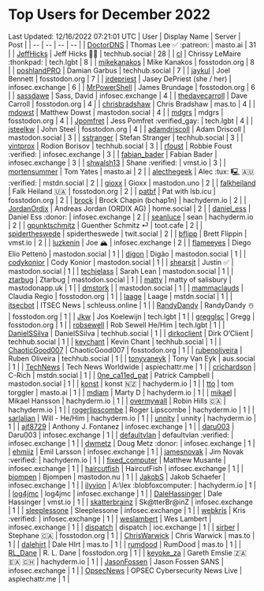 # Top Users for December 2022
Last Updated: 12/16/2022 07:21:01 UTC
| User | Display Name | Server | Post |
| -- | -- | -- | -- |
| [DoctorDNS](https://masto.ai/@DoctorDNS) | Thomas Lee ✅ :patreon: | masto.ai | 31 |
| [JeffHicks](https://techhub.social/@JeffHicks) | Jeff Hicks 🐶🎼 | techhub.social | 28 |
| [cl](https://tech.lgbt/@cl) | Chrissy LeMaire :thonkpad: | tech.lgbt | 8 |
| [mikekanakos](https://fosstodon.org/@mikekanakos) | Mike Kanakos | fosstodon.org | 8 |
| [poshlandPRO](https://techhub.social/@poshlandPRO) | Damian Garbus | techhub.social | 7 |
| [jaykul](https://fosstodon.org/@jaykul) | Joel Bennett | fosstodon.org | 7 |
| [jrdepriest](https://infosec.exchange/@jrdepriest) | Jasey DePriest (she / her) | infosec.exchange | 6 |
| [MrPowerShell](https://fosstodon.org/@MrPowerShell) | James Brundage | fosstodon.org | 6 |
| [sassdawe](https://infosec.exchange/@sassdawe) | Sass, David | infosec.exchange | 4 |
| [thedavecarroll](https://fosstodon.org/@thedavecarroll) | Dave Carroll | fosstodon.org | 4 |
| [chrisbradshaw](https://mas.to/@chrisbradshaw) | Chris Bradshaw | mas.to | 4 |
| [mdowst](https://mastodon.social/@mdowst) | Matthew Dowst | mastodon.social | 4 |
| [mdgrs](https://fosstodon.org/@mdgrs) | mdgrs | fosstodon.org | 4 |
| [Jpomfret](https://tech.lgbt/@Jpomfret) | Jess Pomfret :verified_gay: | tech.lgbt | 4 |
| [jsteelkw](https://fosstodon.org/@jsteelkw) | John Steel | fosstodon.org | 4 |
| [adamdriscoll](https://mastodon.social/@adamdriscoll) | Adam Driscoll | mastodon.social | 3 |
| [sstranger](https://techhub.social/@sstranger) | Stefan Stranger | techhub.social | 3 |
| [vintprox](https://techhub.social/@vintprox) | Rodion Borisov | techhub.social | 3 |
| [rfoust](https://infosec.exchange/@rfoust) | Robbie Foust :verified: | infosec.exchange | 3 |
| [fabian_bader](https://infosec.exchange/@fabian_bader) | Fabian Bader | infosec.exchange | 3 |
| [shwalsh13](https://vmst.io/@shwalsh13) | Shane :verified: | vmst.io | 3 |
| [mortensummer](https://masto.ai/@mortensummer) | Tom Yates | masto.ai | 2 |
| [alecthegeek](https://mstdn.social/@alecthegeek) | Alec :tux: 🖳 🇦🇺 :verified: | mstdn.social | 2 |
| [gioxx](https://mastodon.uno/@gioxx) | Gioxx | mastodon.uno | 2 |
| [falkheiland](https://fosstodon.org/@falkheiland) | Falk Heiland 🇺🇦 | fosstodon.org | 2 |
| [patbf](https://fosstodon.org/@patbf) | Pat with lsb.icu | fosstodon.org | 2 |
| [brock](https://hachyderm.io/@brock) | Brock Chapin (bchap1n) | hachyderm.io | 2 |
| [JordanOrdix](https://home.social/@JordanOrdix) | Andreas Jordan (ORDIX AG) | home.social | 2 |
| [daniel_ess](https://infosec.exchange/@daniel_ess) | Daniel Ess :donor: | infosec.exchange | 2 |
| [seanluce](https://hachyderm.io/@seanluce) | sean | hachyderm.io | 2 |
| [gpunktschmitz](https://toot.cafe/@gpunktschmitz) | Guenther Schmitz ⏎ | toot.cafe | 2 |
| [spidertheswede](https://twit.social/@spidertheswede) | spidertheswede | twit.social | 2 |
| [bflipp](https://vmst.io/@bflipp) | Brett Flippin | vmst.io | 2 |
| [luzkenin](https://infosec.exchange/@luzkenin) | Joe 🏔️ | infosec.exchange | 2 |
| [flameeyes](https://mastodon.social/@flameeyes) | Diego Elio Pettenò | mastodon.social | 1 |
| [digon](https://mastodon.social/@digon) | Digão | mastodon.social | 1 |
| [codykonior](https://mastodon.social/@codykonior) | Cody Konior | mastodon.social | 1 |
| [shearsjt](https://mastodon.social/@shearsjt) | Justin ✅ | mastodon.social | 1 |
| [techielass](https://mastodon.social/@techielass) | Sarah Lean | mastodon.social | 1 |
| [ztarbug](https://mastodon.social/@ztarbug) | Ztarbug | mastodon.social | 1 |
| [matty](https://mastodonapp.uk/@matty) | matty of salisbury | mastodonapp.uk | 1 |
| [dmstork](https://mastodon.social/@dmstork) |  | mastodon.social | 1 |
| [mammaclauds](https://fosstodon.org/@mammaclauds) | Claudia Regio | fosstodon.org | 1 |
| [laage](https://mstdn.social/@laage) | Laage | mstdn.social | 1 |
| [itsecbot](https://schleuss.online/@itsecbot) | ITSEC News | schleuss.online | 1 |
| [RandyDandy](https://fosstodon.org/@RandyDandy) | RandyDandy ☃️ | fosstodon.org | 1 |
| [Jkw](https://tech.lgbt/@Jkw) | Jos Koelewijn | tech.lgbt | 1 |
| [gregglsc](https://fosstodon.org/@gregglsc) | Gregg | fosstodon.org | 1 |
| [robsewell](https://tech.lgbt/@robsewell) | Rob Sewell He/Him | tech.lgbt | 1 |
| [DanielSSilva](https://techhub.social/@DanielSSilva) | DanielSSilva | techhub.social | 1 |
| [dirkoclient](https://techhub.social/@dirkoclient) | Dirk O‘Client | techhub.social | 1 |
| [kevchant](https://techhub.social/@kevchant) | Kevin Chant | techhub.social | 1 |
| [ChaoticGood007](https://fosstodon.org/@ChaoticGood007) | ChaoticGood007 | fosstodon.org | 1 |
| [rubenoliveira](https://techhub.social/@rubenoliveira) | Ruben Oliveira | techhub.social | 1 |
| [tonyvaneyk](https://aus.social/@tonyvaneyk) | Tony Van Eyk | aus.social | 1 |
| [TechNews](https://aspiechattr.me/@TechNews) | Tech News Worldwide | aspiechattr.me | 1 |
| [crichardson](https://mstdn.social/@crichardson) | C-Rich | mstdn.social | 1 |
| [0ne_ca11ed_pat](https://mastodon.social/@0ne_ca11ed_pat) | Patrick Campbell | mastodon.social | 1 |
| [konst](https://hachyderm.io/@konst) | konst 🇳🇿 | hachyderm.io | 1 |
| [tto](https://masto.ai/@tto) | tom torggler | masto.ai | 1 |
| [mdiam](https://hachyderm.io/@mdiam) | Marty D | hachyderm.io | 1 |
| [mikael](https://hachyderm.io/@mikael) | Mikael Hansson | hachyderm.io | 1 |
| [overmywall](https://hachyderm.io/@overmywall) | Robin Hills 🇨🇦 | hachyderm.io | 1 |
| [rogerlipscombe](https://hachyderm.io/@rogerlipscombe) | Roger Lipscombe | hachyderm.io | 1 |
| [sarlalian](https://hachyderm.io/@sarlalian) | Will - He/Him | hachyderm.io | 1 |
| [unnity](https://hachyderm.io/@unnity) | unnity | hachyderm.io | 1 |
| [ajf8729](https://infosec.exchange/@ajf8729) | Anthony J. Fontanez | infosec.exchange | 1 |
| [daru003](https://infosec.exchange/@daru003) | Daru003 | infosec.exchange | 1 |
| [defaultvlan](https://infosec.exchange/@defaultvlan) | defaultvlan :verified: | infosec.exchange | 1 |
| [dwmetz](https://infosec.exchange/@dwmetz) | Doug Metz :donor: | infosec.exchange | 1 |
| [ehmiiz](https://infosec.exchange/@ehmiiz) | Emil Larsson | infosec.exchange | 1 |
| [jamesnovak](https://hachyderm.io/@jamesnovak) | Jim Novak :verified: | hachyderm.io | 1 |
| [fixed_computer](https://infosec.exchange/@fixed_computer) | Matthew Musante | infosec.exchange | 1 |
| [haircutfish](https://infosec.exchange/@haircutfish) | HaircutFish | infosec.exchange | 1 |
| [bjompen](https://mastodon.nu/@bjompen) | Bjompen | mastodon.nu | 1 |
| [JakobS](https://infosec.exchange/@JakobS) | Jakob Schaefer | infosec.exchange | 1 |
| [ilyvion](https://hachyderm.io/@ilyvion) | A:\lex :blobfoxcomputer: | hachyderm.io | 1 |
| [log4jmc](https://infosec.exchange/@log4jmc) | log4jmc | infosec.exchange | 1 |
| [DaleHassinger](https://vmst.io/@DaleHassinger) | Dale Hassinger | vmst.io | 1 |
| [skatterbrainz](https://infosec.exchange/@skatterbrainz) | Sk@tterBr@inZ | infosec.exchange | 1 |
| [sleeplessone](https://infosec.exchange/@sleeplessone) | Sleeplessone | infosec.exchange | 1 |
| [webkris](https://infosec.exchange/@webkris) | Kris :verified: | infosec.exchange | 1 |
| [weslambert](https://infosec.exchange/@weslambert) | Wes Lambert | infosec.exchange | 1 |
| [dispatch](https://ioc.exchange/@dispatch) | dispatch | ioc.exchange | 1 |
| [sirber](https://fosstodon.org/@sirber) | Stephane 🇨🇦 | fosstodon.org | 1 |
| [ChrisWarwick](https://mas.to/@ChrisWarwick) | Chris Warwick | mas.to | 1 |
| [dalehirt](https://mas.to/@dalehirt) | Dale HIrt | mas.to | 1 |
| [rumdood](https://mas.to/@rumdood) | RumDood | mas.to | 1 |
| [RL_Dane](https://fosstodon.org/@RL_Dane) | R. L. Dane | fosstodon.org | 1 |
| [keyoke_za](https://hachyderm.io/@keyoke_za) | Gareth Emslie 🇿🇦 🇪🇦 🇨🇭 | hachyderm.io | 1 |
| [JasonFossen](https://infosec.exchange/@JasonFossen) | Jason Fossen SANS | infosec.exchange | 1 |
| [OpsecNews](https://aspiechattr.me/@OpsecNews) | OPSEC Cybersecurity News Live | aspiechattr.me | 1 |
